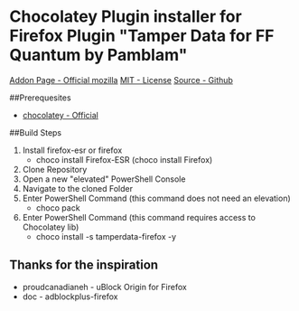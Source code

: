 # Chocolatey Plugin installer for Firefox Plugin "Tamper Data for FF Quantum by Pamblam"
[Addon Page - Official mozilla](https://addons.mozilla.org/en-US/firefox/addon/tamper-data-for-ff-quantum/)
[MIT - License](http://www.opensource.org/licenses/mit-license.php)
[Source - Github](https://github.com/Pamblam/Tamper-Data-for-FF-Quantum)

##Prerequesites
* [chocolatey - Official](https://chocolatey.org)

##Build Steps
1. Install firefox-esr or firefox
    * choco install Firefox-ESR  (choco install Firefox)
2. Clone Repository
4. Open a new "elevated" PowerShell Console
3. Navigate to the cloned Folder
4. Enter PowerShell Command (this command does not need an elevation)
    * choco pack
5. Enter PowerShell Command (this command requires access to Chocolatey lib)
    * choco install -s tamperdata-firefox -y

## Thanks for the inspiration
*   proudcanadianeh - uBlock Origin for Firefox
*   doc - adblockplus-firefox
